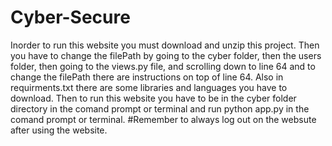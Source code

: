 # Cyber-Secure
Inorder to run this website you must download and unzip this project. Then you have to change the filePath by going to the cyber folder, then the users folder, then going to the views.py file, and scrolling down to line 64 and to change the filePath there are instructions on top of line 64.
Also in requirments.txt there are some libraries and languages you have to download.
Then to run this website you have to be in the cyber folder directory in the comand prompt or terminal and run python app.py in the comand prompt or terminal.
#Remember to always log out on the websute after using the website.
